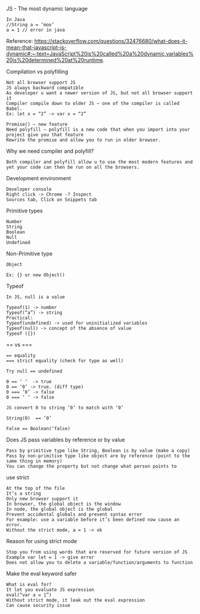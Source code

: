JS - The most dynamic language
```
In Java
//String a = ‘moo’
a = 1 // error in java
```

Reference: 
https://stackoverflow.com/questions/32476680/what-does-it-mean-that-javascript-is-dynamic#:~:text=JavaScript%20is%20called%20a%20dynamic,variables%20is%20determined%20at%20runtime.



Compilation vs polyfilling
```
Not all browser support JS
JS always backward compatible
As developer u want a newer version of JS, but not all browser support it
Compiler compile down to older JS – one of the compiler is called Babel.
Ex: let x = “2” -> var x = “2”

```

```
Promise() – new feature 
Need polyfill – polyfill is a new code that when you import into your project give you that feature 
Rewrite the promise and allow you to run in older browser.
```


Why we need compiler and polyfill?
```
Both compiler and polyfill allow u to use the most modern features and yet your code can then be run on all the browsers.

```

Development environment
```
Developer console
Right click -> Chrome -? Inspect
Sources tab, Click on Snippets tab

```

Primitive types
```
Number
String
Boolean
Null
Undefined
```

Non-Primitive type
```
Object

Ex: {} or new Object()

```

Typeof
```
In JS, null is a value

Typeof(1) -> number
Typeof(“a”) -> string
Practical:
Typeof(undefined) -> used for uninitialized variables
Typeof(null) -> concept of the absence of value
Typeof ({})
```

== vs ===
```
== equality
=== strict equality (check for type as well)

Try null == undefined

0 == ‘ ‘  -> true
0 == ‘0’ -> true. (diff type)
0 === ‘0’ -> false
0 === ‘ ‘ -> false
```

```
JS convert 0 to string ‘0’ to match with ‘0’

String(0)  == ‘0’

False == Boolean(‘false)
```

Does JS pass variables by reference or by value
```
Pass by primitive type like String, Boolean is by value (make a copy)
Pass by non-primitive type like object are by reference (point to the same thing in memory)
You can change the property but not change what person points to 

```

use strict
```
At the top of the file
It’s a string
Only new browser support it
In browser, the global object is the window
In node, the global object is the global
Prevent accidental globals and prevent syntax error
For example: use a variable before it’s been defined now cause an error.
Without the strict mode, a = 1 -> ok
```

Reason for using strict mode
```
Stop you from using words that are reserved for future version of JS
Example var let = 1 -> give error
Does not allow you to delete a variable/function/arguments to function
```

Make the eval keyword safer
```
What is eval for?
It let you evaluate JS expression
eval(“var a = 1”)
Without strict mode, it leak out the eval expression
Can cause security issue

```

